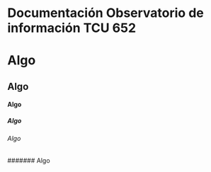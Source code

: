 # Documentación Observatorio de información TCU 652 

# Algo
## Algo
#### Algo
##### Algo
###### Algo
####### Algo
